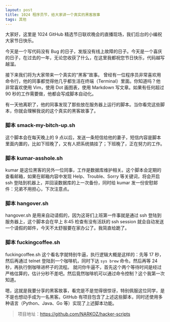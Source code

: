```yaml
---
layout: post
title: 1024 程序员节，给大家讲一个真实的黑客故事
tags: 其他
---
```


大家好，这里是 1024 GitHub 精选节日联欢晚会的直播现场，我们后台的小编祝大家节日快乐。

今天是一个写代码没有 Bug 的日子，发版没有线上故障的日子。今天是一个喜庆的日子，在过去的一年，无论您收获了什么，在这里我都祝您节日快乐，代码越写越溜。

接下来我们将为大家带来一个真实的“黑客”故事。
曾经有一位程序员非常喜欢用命令行，他的同事都觉得他几乎都生活在终端（Terminal）里面。你知道吗？他非常喜欢使用 Vim，使用 Dot 画图表，使用 Markdown 写文章。如果有任何超过 90 秒的工作需要做，他都会写成脚本自动化。

有一天他离职了，他的同事发现了那些放在服务器上运行的脚本。当你看完这些脚本，你就会理解我说的这个真实的黑客故事了。

### 脚本 smack-my-bitch-up.sh
这个脚本会在每天晚上的 9 点以后，发送一条短信给他的妻子，短信内容是脚本里面内置的，比如下班晚了，又有人把系统搞挂了；下班晚了，正在努力的工作。

### 脚本 kumar-asshole.sh
kumar 是这位黑客的另外一位同事，工作是数据库维护相关。这个脚本会定期的查看邮箱，如果在邮箱内容中发现 Help、Trouble、Sorry 等关键词，将会开启 ssh 登陆到机器上，并回滚数据库的上一次备份，同时给 kumar 发一份安慰邮件：兄弟不用担心，下次注意点。

### 脚本 hangover.sh
hangover.sh 是用来自动请假的，因为这哥们上班第一件事就是通过 ssh 登陆到服务器上，这个脚本会在早上 8:45 检查有没有活跃的 ssh session 就会自动发送一个请假的邮件，今天不太舒服要在家办公了。我简直给跪了。

### 脚本 fuckingcoffee.sh
fuckingcoffee.sh 这个看名字就特别牛逼，执行逻辑大概是这样的：先等 17 秒，然后再通过 telnet 登陆到一个咖啡机，同时下达 `sys brew` 命令。然后再等 24 秒，再执行倒咖啡进杯子的流程。
就问你牛逼不，首先这个两个等待时间是经过严格估算的，估计分秒不差吧。然后竟然咖啡机可以通过命令控制？这个我第一次知道。

嗯，这就是我要分享的黑客故事，看完是不是觉得很惊讶，特别佩服这位同学，是不是也想动手成为一名黑客。GitHub 有项目包含了上述这些脚本，同时还使用多种语言（Python、Java、Go 等）实现了上述脚本功能。

> 项目地址：https://github.com/NARKOZ/hacker-scripts
